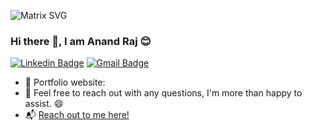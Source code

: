 ![Matrix SVG](https://raw.githubusercontent.com/rodrigograca31/rodrigograca31/master/matrix.svg)

<!-- <h3> Hi there 👋, I am Anand Raj 😊</h3> -->
### Hi there 👋, I am Anand Raj 😊
[![Linkedin Badge](https://img.shields.io/badge/-anandraj-blue?style=flat-square&logo=Linkedin&logoColor=white&link=https://www.linkedin.com/in/anand-raj-4334a91b3/)](https://www.linkedin.com/in/anand-raj-4334a91b3/)
[![Gmail Badge](https://img.shields.io/badge/-anand.raj@gwu.edu-c14438?style=flat-square&logo=Gmail&logoColor=white&link=mailto:anand.raj@gwu.edu)](mailto:anand.raj@gwu.edu) 


- 🎯 Portfolio website: 
- 💬 Feel free to reach out with any questions, I'm more than happy to assist. :smile:
- 📬 [Reach out to me here!](https://www.linkedin.com/in/anand-raj-4334a91b3/)

<!--
**anandr07/anandr07** is a ✨ _special_ ✨ repository because its `README.md` (this file) appears on your GitHub profile.

Here are some ideas to get you started:

- 🔭 I’m currently working on ...
- 🌱 I’m currently learning ...
- 👯 I’m looking to collaborate on ...
- 🤔 I’m looking for help with ...
- 💬 Ask me about ...
- 📫 How to reach me: ...
- 😄 Pronouns: ...
- ⚡ Fun fact: ...
-->
